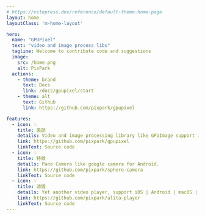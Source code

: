 ```yaml
---
# https://vitepress.dev/reference/default-theme-home-page
layout: home
layoutClass: 'm-home-layout'

hero:
  name: "GPUPixel"
  text: "video and image process libs"
  tagline: Welcome to contribute code and suggestions
  image:
    src: /home.png
    alt: PixPark
  actions:
    - theme: brand
      text: Docs
      link: /docs/gpupixel/start
    - theme: alt
      text: Github
      link: https://github.com/pixpark/gpupixel

features:
  - icon: 💡
    title: 美颜
    details: Video and image processing library like GPUImage support iOS | macOS | Android
    link: https://github.com/pixpark/gpupixel
    linkText: Source code
  - icon: 💡
    title: 特效
    details: Pano Camera like google camera for Android.
    link: https://github.com/pixpark/sphere-camera
    linkText: Source code
  - icon: 💡
    title: 滤镜
    details: Yet another video player, support iOS | Android | macOS | Win
    link: https://github.com/pixpark/alita-player
    linkText: Source code
---
```


<style>
.m-home-layout .image-src:hover {
  transform: translate(-50%, -50%) rotate(666turn);
  transition: transform 59s 1s cubic-bezier(0.3, 0, 0.8, 1);
}

.m-home-layout .details small {
  opacity: 0.8;
}

.m-home-layout .item:last-child .details {
  display: flex;
  justify-content: flex-end;
  align-items: end;
}
</style>